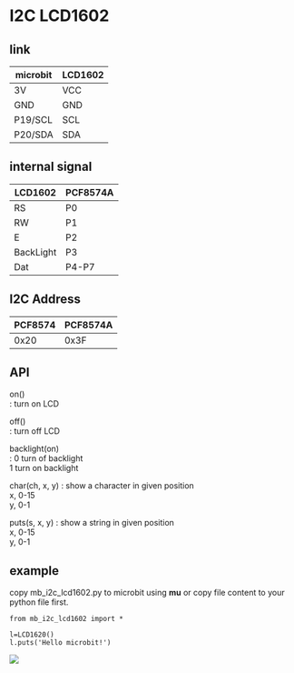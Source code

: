# I2C LCD1602


## link

| microbit | LCD1602 |
|--|--|
| 3V | VCC |
| GND | GND |
| P19/SCL | SCL |
| P20/SDA | SDA |


## internal signal

|LCD1602  | PCF8574A |
|--|--|
|RS  |P0  |
|RW  |P1  |
|E  |P2  |
|BackLight  |P3  |
|Dat  |P4-P7  |

## I2C Address

| PCF8574 | PCF8574A |
|--|--|
| 0x20 | 0x3F |


## API

on()  
: turn on LCD  

off()  
: turn off LCD

backlight(on)  
: 0 turn of backlight  
1 turn on backlight

char(ch, x, y)
: show a character in given position  
x, 0-15  
y, 0-1

puts(s, x, y)
: show a string in given position  
x, 0-15  
y, 0-1


## example

copy mb_i2c_lcd1602.py to microbit using **mu** or copy file content to your python file first.

```
from mb_i2c_lcd1602 import *

l=LCD1620()
l.puts('Hello microbit!')
```

![](file:///W:/Documents/projects/microbit-lib/lcd/I2C_LCD1602/mb_i2c_lcd1602.jpg)